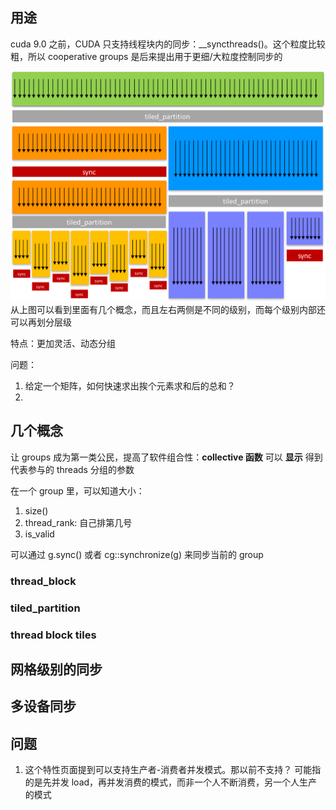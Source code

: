 
## 用途
cuda 9.0 之前，CUDA 只支持线程块内的同步：__syncthreads()。这个粒度比较粗，所以 cooperative groups 是后来提出用于更细/大粒度控制同步的

![](./imgs/cooperative_groups.png)
从上图可以看到里面有几个概念，而且左右两侧是不同的级别，而每个级别内部还可以再划分层级

特点：更加灵活、动态分组

问题：

1. 给定一个矩阵，如何快速求出挨个元素求和后的总和？
2. 
## 几个概念

让 groups 成为第一类公民，提高了软件组合性：**collective 函数** 可以 **显示** 得到代表参与的 threads 分组的参数

在一个 group 里，可以知道大小：

1. size()
2. thread\_rank: 自己排第几号
3. is\_valid

可以通过 g.sync() 或者 cg::synchronize(g) 来同步当前的 group

### thread_block

### tiled_partition

### thread block tiles

## 网格级别的同步

## 多设备同步

## 问题
1. 这个特性页面提到可以支持生产者-消费者并发模式。那以前不支持？ 可能指的是先并发 load，再并发消费的模式，而非一个人不断消费，另一个人生产的模式
